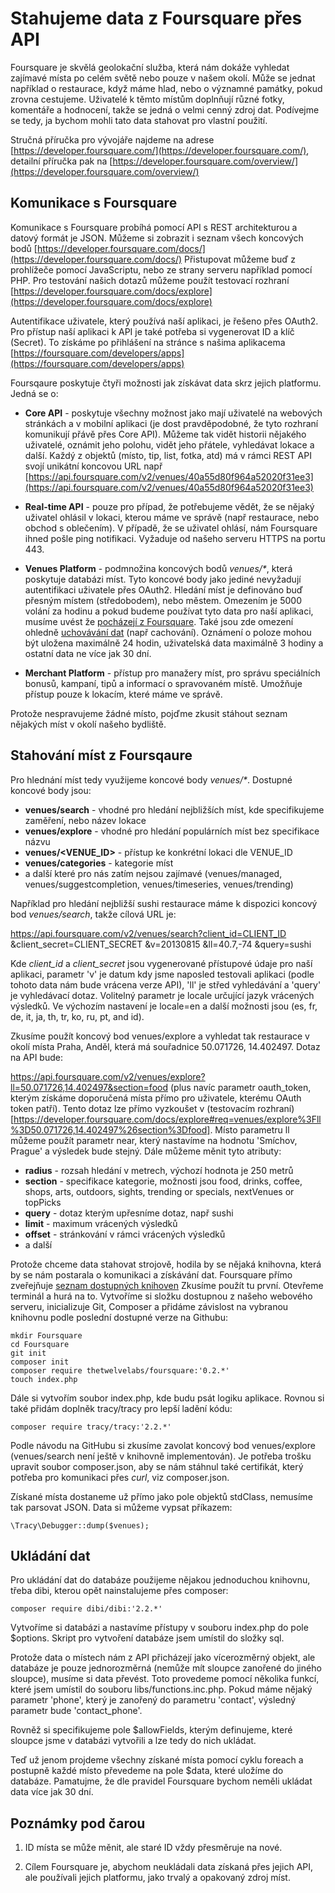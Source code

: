 # Stahujeme data z Foursquare přes API

Foursquare je skvělá geolokační služba, která nám dokáže vyhledat zajímavé místa po celém světě nebo pouze v našem okolí. Může se jednat například o restaurace, když máme hlad, nebo o významné památky, pokud zrovna cestujeme. Uživatelé k těmto místům doplnňují různé fotky, komentáře a hodnocení, takže se jedná o velmi cenný zdroj dat. Podívejme se tedy, ja bychom mohli tato data stahovat pro vlastní použití.

Stručná příručka pro vývojáře najdeme na adrese [https://developer.foursquare.com/](https://developer.foursquare.com/), detailní příručka pak na [https://developer.foursquare.com/overview/](https://developer.foursquare.com/overview/)

## Komunikace s Foursquare

Komunikace s Foursquare probíhá pomocí API s REST architekturou a datový formát je JSON. Můžeme si zobrazit i seznam všech koncových bodů [https://developer.foursquare.com/docs/](https://developer.foursquare.com/docs/) Přistupovat můžeme buď z prohlížeče pomocí JavaScriptu, nebo ze strany serveru například pomocí PHP. Pro testování našich dotazů můžeme použít testovací rozhraní [https://developer.foursquare.com/docs/explore](https://developer.foursquare.com/docs/explore)

Autentifikace uživatele, který používá naší aplikaci, je řešeno přes OAuth2. Pro přístup naší aplikaci k API je také potřeba si vygenerovat ID a klíč (Secret). To získáme po přihlášení na stránce s našima aplikacema [https://foursquare.com/developers/apps](https://foursquare.com/developers/apps)

Foursqaure poskytuje čtyři možnosti jak získávat data skrz jejich platformu. Jedná se o:

- **Core API** - poskytuje všechny možnost jako mají uživatelé na webových stránkách a v mobilní aplikaci (je dost pravděpodobné, že tyto rozhraní komunikují přávě přes Core API). Můžeme tak vidět historii nějakého uživatelé, oznámit jeho polohu, vidět jeho přátele, vyhledávat lokace a další. Každý z objektů (místo, tip, list, fotka, atd) má v rámci REST API svojí unikátní koncovou URL např [https://api.foursquare.com/v2/venues/40a55d80f964a52020f31ee3](https://api.foursquare.com/v2/venues/40a55d80f964a52020f31ee3)

- **Real-time API** - pouze pro případ, že potřebujeme vědět, že se nějaký uživatel ohlásil v lokaci, kterou máme ve správě (např restaurace, nebo obchod s oblečením). V případě, že se uživatel ohlásí, nám Foursquare ihned pošle ping notifikaci. Vyžaduje od našeho serveru HTTPS na portu 443.

- **Venues Platform** - podmnožina koncových bodů _venues/*_, která poskytuje databázi míst. Tyto koncové body jako jediné nevyžadují autentifikaci uživatele přes OAuth2. Hledání míst je definováno buď přesným místem (středobodem), nebo městem. Omezením je 5000 volání za hodinu a pokud budeme používat tyto data pro naší aplikaci, musíme uvést že [pocházejí z Foursquare](https://developer.foursquare.com/overview/attribution). Také jsou zde omezení ohledně [uchovávání dat](https://developer.foursquare.com/overview/community) (např cachování).
Oznámení o poloze mohou být uložena maximálně 24 hodin, uživatelská data maximálně 3 hodiny a ostatní data ne více jak 30 dní.

- **Merchant Platform** - přístup pro manažery míst, pro správu speciálních bonusů, kampaní, tipů a informací o spravovaném místě. Umožňuje přístup pouze k lokacím, které máme ve správě.

Protože nespravujeme žádné místo, pojďme zkusit stáhout seznam nějakých míst v okolí našeho bydliště.

## Stahování míst z Foursqaure

Pro hlednání míst tedy využijeme koncové body _venues/*_. Dostupné koncové body jsou:

- **venues/search** - vhodné pro hledání nejbližších míst, kde specifikujeme zaměření, nebo název lokace
- **venues/explore** - vhodné pro hledání populárních míst bez specifikace názvu
- **venues/<VENUE_ID>** - přístup ke konkrétní lokaci dle VENUE_ID
- **venues/categories** - kategorie míst
- a další které pro nás zatím nejsou zajímavé (venues/managed, venues/suggestcompletion, venues/timeseries, venues/trending)

Například pro hledání nejbližší sushi restaurace máme k dispozici koncový bod _venues/search_, takže cílová URL je:

https://api.foursquare.com/v2/venues/search?client_id=CLIENT_ID
&client_secret=CLIENT_SECRET
&v=20130815
&ll=40.7,-74
&query=sushi

Kde _client_id_ a _client_secret_ jsou vygenerované přístupové údaje pro naší aplikaci, parametr 'v' je datum kdy jsme naposled testovali aplikaci (podle tohoto data nám bude vrácena verze API), 'll' je střed vyhledávání a 'query' je vyhledávací dotaz. Volitelný parametr je locale určující jazyk vrácených výsledků. Ve výchozím nastavení je locale=en a další možnosti jsou (es, fr, de, it, ja, th, tr, ko, ru, pt, and id).

Zkusíme použít koncový bod venues/explore a vyhledat tak restaurace v okolí místa Praha, Anděl, která má souřadnice 50.071726, 14.402497. Dotaz na API bude:

https://api.foursquare.com/v2/venues/explore?ll=50.071726,14.402497&section=food (plus navíc parametr oauth_token, kterým získáme doporučená místa přímo pro uživatele, kterému OAuth token patří). Tento dotaz lze přímo vyzkoušet v (testovacím rozhraní)[https://developer.foursquare.com/docs/explore#req=venues/explore%3Fll%3D50.071726,14.402497%26section%3Dfood]. Místo parametru ll můžeme použít parametr near, který nastavíme na hodnotu 'Smíchov, Prague' a výsledek bude stejný. Dále můžeme měnit tyto atributy:

- **radius** - rozsah hledání v metrech, výchozí hodnota je 250 metrů
- **section** - specifikace kategorie, možnosti jsou food, drinks, coffee, shops, arts, outdoors, sights, trending or specials, nextVenues or topPicks
- **query** - dotaz kterým upřesníme dotaz, např sushi
- **limit** - maximum vrácených výsledků
- **offset** - stránkování v rámci vrácených výsledků
- a další

Protože chceme data stahovat strojově, hodila by se nějaká knihovna, která by se nám postarala o komunikaci a získávání dat. Foursquare přímo zveřejňuje [seznam dostupných knihoven](https://developer.foursquare.com/resources/libraries) Zkusíme použít tu první. Otevřeme terminál a hurá na to. Vytvoříme si složku dostupnou z našeho webového serveru, inicializuje Git, Composer a přidáme závislost na vybranou knihovnu podle poslední dostupné verze na Githubu:

```
mkdir Foursquare
cd Foursquare
git init
composer init
composer require thetwelvelabs/foursquare:'0.2.*'
touch index.php
```

Dále si vytvořím soubor index.php, kde budu psát logiku aplikace. Rovnou si také přidám doplněk tracy/tracy pro lepší ladění kódu:

```
composer require tracy/tracy:'2.2.*'
```

Podle návodu na GitHubu si zkusíme zavolat koncový bod venues/explore (venues/search není ještě v knihovně implementován). Je potřeba trošku upravit soubor composer.json, aby se nám stáhnul také certifikát, který potřeba pro komunikaci přes _curl_, viz composer.json.

Získané místa dostaneme už přímo jako pole objektů stdClass, nemusíme tak parsovat JSON. Data si můžeme vypsat příkazem:

```
\Tracy\Debugger::dump($venues);
```

## Ukládání dat

Pro ukládání dat do databáze použijeme nějakou jednoduchou knihovnu, třeba dibi, kterou opět nainstalujeme přes composer:

```
composer require dibi/dibi:'2.2.*'
```

Vytvoříme si databázi a nastavíme přístupy v souboru index.php do pole $options. Skript pro vytvoření databáze jsem umístil do složky sql.

Protože data o místech nám z API přicházejí jako vícerozměrný objekt, ale databáze je pouze jednorozměrná (nemůže mít sloupce zanořené do jiného sloupce), musíme si data převést.
Toto provedeme pomocí několika funkcí, které jsem umístil do souboru libs/functions.inc.php. Pokud máme nějaký parametr 'phone', který je zanořený do parametru 'contact', výsledný parametr bude 'contact_phone'.

Rovněž si specifikujeme pole $allowFields, kterým definujeme, které sloupce jsme v databázi vytvořili a lze tedy do nich ukládat.

Teď už jenom projdeme všechny získané místa pomocí cyklu foreach a postupně každé místo převedeme na pole $data, které uložíme do databáze.
Pamatujme, že dle pravidel Foursquare bychom neměli ukládat data více jak 30 dní.

## Poznámky pod čarou

1. ID místa se může měnit, ale staré ID vždy přesměruje na nové.

2. Cílem Foursquare je, abychom neukládali data získaná přes jejich API, ale používali jejich platformu, jako trvalý a opakovaný zdroj míst.
